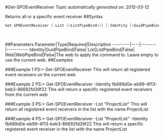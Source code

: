 #Get-SPOEventReceiver
*Topic automatically generated on: 2015-03-12*

Returns all or a specific event receiver
##Syntax
```powershell
Get-SPOEventReceiver [-List [<ListPipeBind>]] [-Identity [<GuidPipeBind>]] [-Web [<WebPipeBind>]]
```
&nbsp;

##Parameters
Parameter|Type|Required|Description
---------|----|--------|-----------
Identity|GuidPipeBind|False|
List|ListPipeBind|False|
Web|WebPipeBind|False|The web to apply the command to. Leave empty to use the current web.
##Examples

###Example 1
    PS:> Get-SPOEventReceiver
This will return all registered event receivers on the current web

###Example 2
    PS:> Get-SPOEventReceiver -Identity fb689d0e-eb99-4f13-beb3-86692fd39f22
This will return a specific registered event receivers from the current web

###Example 3
    PS:> Get-SPOEventReceiver -List "ProjectList"
This will return all registered event receivers in the list with the name ProjectList

###Example 4
    PS:> Get-SPOEventReceiver -List "ProjectList" -Identity fb689d0e-eb99-4f13-beb3-86692fd39f22
This will return a specific registered event receiver in the list with the name ProjectList
